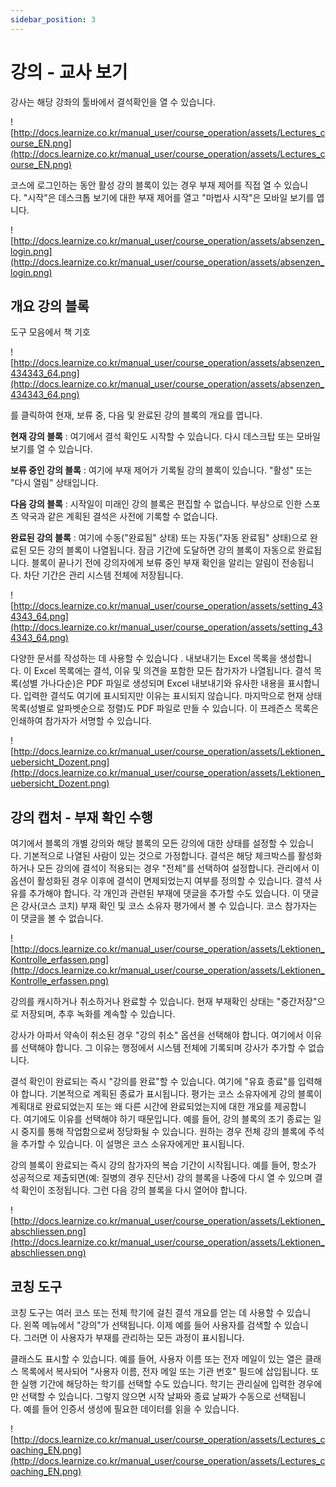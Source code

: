 ```yaml
---
sidebar_position: 3
---
```


# 강의 - 교사 보기

강사는 해당 강좌의 툴바에서 결석확인을 열 수 있습니다.

![http://docs.learnize.co.kr/manual_user/course_operation/assets/Lectures_course_EN.png](http://docs.learnize.co.kr/manual_user/course_operation/assets/Lectures_course_EN.png)

코스에 로그인하는 동안 활성 강의 블록이 있는 경우 부재 제어를 직접 열 수 있습니다. "시작"은 데스크톱 보기에 대한 부재 제어를 열고 "마법사 시작"은 모바일 보기를 엽니다.

![http://docs.learnize.co.kr/manual_user/course_operation/assets/absenzen_login.png](http://docs.learnize.co.kr/manual_user/course_operation/assets/absenzen_login.png)

## 개요 강의 블록

도구 모음에서 책 기호

![http://docs.learnize.co.kr/manual_user/course_operation/assets/absenzen_434343_64.png](http://docs.learnize.co.kr/manual_user/course_operation/assets/absenzen_434343_64.png)

를 클릭하여 현재, 보류 중, 다음 및 완료된 강의 블록의 개요를 엽니다.

**현재 강의 블록** : 여기에서 결석 확인도 시작할 수 있습니다. 다시 데스크탑 또는 모바일 보기를 열 수 있습니다.

**보류 중인 강의 블록** : 여기에 부재 제어가 기록될 강의 블록이 있습니다. "활성" 또는 "다시 열림" 상태입니다.

**다음 강의 블록** : 시작일이 미래인 강의 블록은 편집할 수 없습니다. 부상으로 인한 스포츠 약국과 같은 계획된 결석은 사전에 기록할 수 없습니다.

**완료된 강의 블록** : 여기에 수동("완료됨" 상태) 또는 자동("자동 완료됨" 상태)으로 완료된 모든 강의 블록이 나열됩니다. 잠금 기간에 도달하면 강의 블록이 자동으로 완료됩니다. 블록이 끝나기 전에 강의자에게 보류 중인 부재 확인을 알리는 알림이 전송됩니다. 차단 기간은 관리 시스템 전체에 저장됩니다.

![http://docs.learnize.co.kr/manual_user/course_operation/assets/setting_434343_64.png](http://docs.learnize.co.kr/manual_user/course_operation/assets/setting_434343_64.png)

다양한 문서를 작성하는 데 사용할 수 있습니다 . 내보내기는 Excel 목록을 생성합니다. 이 Excel 목록에는 결석, 이유 및 의견을 포함한 모든 참가자가 나열됩니다. 결석 목록(성별 가나다순)은 PDF 파일로 생성되며 Excel 내보내기와 유사한 내용을 표시합니다. 입력한 결석도 여기에 표시되지만 이유는 표시되지 않습니다. 마지막으로 현재 상태 목록(성별로 알파벳순으로 정렬)도 PDF 파일로 만들 수 있습니다. 이 프레즌스 목록은 인쇄하여 참가자가 서명할 수 있습니다.

![http://docs.learnize.co.kr/manual_user/course_operation/assets/Lektionen_uebersicht_Dozent.png](http://docs.learnize.co.kr/manual_user/course_operation/assets/Lektionen_uebersicht_Dozent.png)

## 강의 캡처 - 부재 확인 수행

여기에서 블록의 개별 강의와 해당 블록의 모든 강의에 대한 상태를 설정할 수 있습니다. 기본적으로 나열된 사람이 있는 것으로 가정합니다. 결석은 해당 체크박스를 활성화하거나 모든 강의에 결석이 적용되는 경우 "전체"를 선택하여 설정합니다. 관리에서 이 옵션이 활성화된 경우 이후에 결석이 면제되었는지 여부를 정의할 수 있습니다. 결석 사유를 추가해야 합니다. 각 개인과 관련된 부재에 댓글을 추가할 수도 있습니다. 이 댓글은 강사(코스 코치) 부재 확인 및 코스 소유자 평가에서 볼 수 있습니다. 코스 참가자는 이 댓글을 볼 수 없습니다.

![http://docs.learnize.co.kr/manual_user/course_operation/assets/Lektionen_Kontrolle_erfassen.png](http://docs.learnize.co.kr/manual_user/course_operation/assets/Lektionen_Kontrolle_erfassen.png)

강의를 캐시하거나 취소하거나 완료할 수 있습니다. 현재 부재확인 상태는 "중간저장"으로 저장되며, 추후 녹화를 계속할 수 있습니다.

강사가 아파서 약속이 취소된 경우 "강의 취소" 옵션을 선택해야 합니다. 여기에서 이유를 선택해야 합니다. 그 이유는 행정에서 시스템 전체에 기록되며 강사가 추가할 수 없습니다.

결석 확인이 완료되는 즉시 "강의를 완료"할 수 있습니다. 여기에 "유효 종료"를 입력해야 합니다. 기본적으로 계획된 종료가 표시됩니다. 평가는 코스 소유자에게 강의 블록이 계획대로 완료되었는지 또는 왜 다른 시간에 완료되었는지에 대한 개요를 제공합니다. 여기에도 이유를 선택해야 하기 때문입니다. 예를 들어, 강의 블록의 조기 종료는 일시 중지를 통해 작업함으로써 정당화될 수 있습니다. 원하는 경우 전체 강의 블록에 주석을 추가할 수 있습니다. 이 설명은 코스 소유자에게만 표시됩니다.

강의 블록이 완료되는 즉시 강의 참가자의 복습 기간이 시작됩니다. 예를 들어, 항소가 성공적으로 제출되면(예: 질병의 경우 진단서) 강의 블록을 나중에 다시 열 수 있으며 결석 확인이 조정됩니다. 그런 다음 강의 블록을 다시 열어야 합니다.

![http://docs.learnize.co.kr/manual_user/course_operation/assets/Lektionen_abschliessen.png](http://docs.learnize.co.kr/manual_user/course_operation/assets/Lektionen_abschliessen.png)

## 코칭 도구

코칭 도구는 여러 코스 또는 전체 학기에 걸친 결석 개요를 얻는 데 사용할 수 있습니다. 왼쪽 메뉴에서 "강의"가 선택됩니다. 이제 예를 들어 사용자를 검색할 수 있습니다. 그러면 이 사용자가 부재를 관리하는 모든 과정이 표시됩니다.

클래스도 표시할 수 있습니다. 예를 들어, 사용자 이름 또는 전자 메일이 있는 열은 클래스 목록에서 복사되어 "사용자 이름, 전자 메일 또는 기관 번호" 필드에 삽입됩니다. 또한 실행 기간에 해당하는 학기를 선택할 수도 있습니다. 학기는 관리실에 입력한 경우에만 선택할 수 있습니다. 그렇지 않으면 시작 날짜와 종료 날짜가 수동으로 선택됩니다. 예를 들어 인증서 생성에 필요한 데이터를 읽을 수 있습니다.

![http://docs.learnize.co.kr/manual_user/course_operation/assets/Lectures_coaching_EN.png](http://docs.learnize.co.kr/manual_user/course_operation/assets/Lectures_coaching_EN.png)